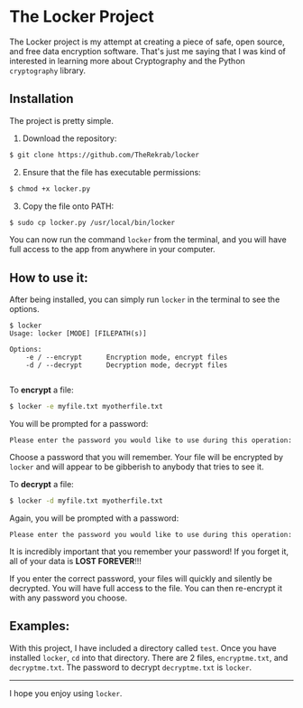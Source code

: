 # The Locker Project
The Locker project is my attempt at creating a piece of safe, open source, and free data encryption software. That's just me saying that I was kind of interested in learning more about Cryptography and the Python `cryptography` library.

## Installation
The project is pretty simple.

1. Download the repository:
```bash
$ git clone https://github.com/TheRekrab/locker
```

2. Ensure that the file has executable permissions:
```bash
$ chmod +x locker.py
```

3. Copy the file onto PATH:
```bash
$ sudo cp locker.py /usr/local/bin/locker
```

You can now run the command `locker` from the terminal, and you will have full access to the app from anywhere in your computer.

## How to use it:
After being installed, you can simply run `locker` in the terminal to see the options.
```
$ locker
Usage: locker [MODE] [FILEPATH(s)]

Options:
	-e / --encrypt		Encryption mode, encrypt files
	-d / --decrypt		Decryption mode, decrypt files


```

To **encrypt** a file:
```bash
$ locker -e myfile.txt myotherfile.txt
```
You will be prompted for a password:
```
Please enter the password you would like to use during this operation: 
```
Choose a password that you will remember. Your file will be encrypted by `locker` and will appear to be gibberish to anybody that tries to see it.

To **decrypt** a file:
```bash
$ locker -d myfile.txt myotherfile.txt
```
Again, you will be prompted with a password:
```
Please enter the password you would like to use during this operation: 
```
It is incredibly important that you remember your password! If you forget it, all of your data is **LOST FOREVER**!!!

If you enter the correct password, your files will quickly and silently be decrypted. You will have full access to the file. You can then re-encrypt it with any password you choose.

## Examples:
With this project, I have included a directory called `test`. Once you have installed `locker`, `cd` into that directory. There are 2 files, `encryptme.txt`, and `decryptme.txt`. The password to decrypt `decryptme.txt` is `locker`.

---

I hope you enjoy using `locker`.
